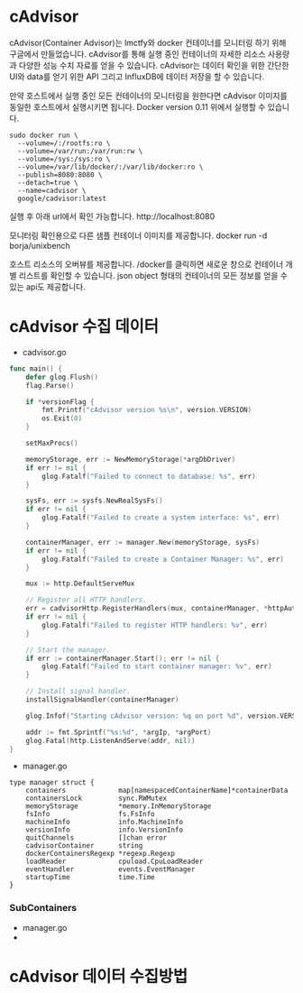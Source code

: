 cAdvisor
========

cAdvisor(Container Advisor)는 lmctfy와 docker 컨테이너를 모니터링 하기 위해 구글에서 만들었습니다. cAdvisor를 통해 실행 중인 컨테이너의 자세한 리소스 사용량과 다양한 성능 수치 자료를 얻을 수 있습니다. cAdvisor는 데이터 확인을 위한 간단한 UI와 data를 얻기 위한 API 그리고 InfluxDB에 데이터 저장을 할 수 있습니다.

만약 호스트에서 실행 중인 모든 컨테이너의 모니터링을 원한다면 cAdvisor 이미지를 동일한 호스트에서 실행시키면 됩니다. Docker version 0.11 위에서 실행할 수 있습니다. 

```
sudo docker run \
  --volume=/:/rootfs:ro \
  --volume=/var/run:/var/run:rw \
  --volume=/sys:/sys:ro \
  --volume=/var/lib/docker/:/var/lib/docker:ro \
  --publish=8080:8080 \
  --detach=true \
  --name=cadvisor \
  google/cadvisor:latest
```

실행 후 아래 url에서 확인 가능합니다. 
http://localhost:8080 

모니터링 확인용으로 다른 샘플 컨테이너 이미지를 제공합니다.
docker run -d borja/unixbench

호스트 리소스의 오버뷰를 제공합니다. /docker를 클릭하면 새로운 창으로 컨테이너 개별 리스트를 확인할 수 있습니다. 
json object 형태의 컨테이너의 모든 정보를 얻을 수 있는 api도 제공합니다.

cAdvisor 수집 데이터 
====================

- cadvisor.go 

``` go
func main() {
	defer glog.Flush()
	flag.Parse()

	if *versionFlag {
		fmt.Printf("cAdvisor version %s\n", version.VERSION)
		os.Exit(0)
	}

	setMaxProcs()

	memoryStorage, err := NewMemoryStorage(*argDbDriver)
	if err != nil {
		glog.Fatalf("Failed to connect to database: %s", err)
	}

	sysFs, err := sysfs.NewRealSysFs()
	if err != nil {
		glog.Fatalf("Failed to create a system interface: %s", err)
	}

	containerManager, err := manager.New(memoryStorage, sysFs)
	if err != nil {
		glog.Fatalf("Failed to create a Container Manager: %s", err)
	}

	mux := http.DefaultServeMux

	// Register all HTTP handlers.
	err = cadvisorHttp.RegisterHandlers(mux, containerManager, *httpAuthFile, *httpAuthRealm, *httpDigestFile, *httpDigestRealm, *prometheusEndpoint)
	if err != nil {
		glog.Fatalf("Failed to register HTTP handlers: %v", err)
	}

	// Start the manager.
	if err := containerManager.Start(); err != nil {
		glog.Fatalf("Failed to start container manager: %v", err)
	}

	// Install signal handler.
	installSignalHandler(containerManager)

	glog.Infof("Starting cAdvisor version: %q on port %d", version.VERSION, *argPort)

	addr := fmt.Sprintf("%s:%d", *argIp, *argPort)
	glog.Fatal(http.ListenAndServe(addr, nil))
}
```

- manager.go 

```
type manager struct {
	containers             map[namespacedContainerName]*containerData
	containersLock         sync.RWMutex
	memoryStorage          *memory.InMemoryStorage
	fsInfo                 fs.FsInfo
	machineInfo            info.MachineInfo
	versionInfo            info.VersionInfo
	quitChannels           []chan error
	cadvisorContainer      string
	dockerContainersRegexp *regexp.Regexp
	loadReader             cpuload.CpuLoadReader
	eventHandler           events.EventManager
	startupTime            time.Time
}
```

### SubContainers
  - manager.go
  - 

cAdvisor 데이터 수집방법
========================





